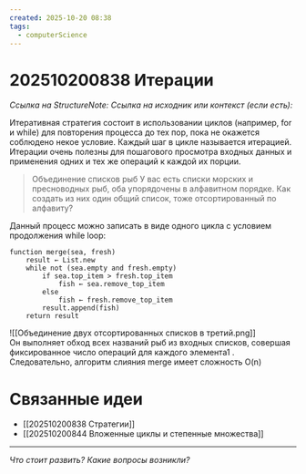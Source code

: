 ```yaml
---
created: 2025-10-20 08:38
tags:
  - computerScience
---
```

# 202510200838 Итерации

*Ссылка на StructureNote:*
*Ссылка на исходник или контекст (если есть):* 

Итеративная стратегия состоит в использовании циклов (например, for и while) для повторения процесса до тех пор, пока не окажется соблюдено некое условие. Каждый шаг в цикле называется итерацией. Итерации очень полезны для пошагового просмотра входных данных и применения одних и тех же операций к каждой их порции.

>Объединение списков рыб У вас есть списки морских и пресноводных рыб, оба упорядочены в алфавитном порядке. Как создать из них один общий список, тоже отсортированный по алфавиту?

Данный процесс можно записать в виде одного цикла с условием продолжения while loop:

```
function merge(sea, fresh)
    result ← List.new
    while not (sea.empty and fresh.empty)
        if sea.top_item > fresh.top_item
            fish ← sea.remove_top_item
        else
            fish ← fresh.remove_top_item
        result.append(fish)
    return result
```

![[Объединение двух отсортированных списков в третий.png]]  
Он выполняет обход всех названий рыб из входных списков, совершая фиксированное число операций для каждого элемента1 . Следовательно, алгоритм слияния merge имеет сложность O(n)

# Связанные идеи

- [[202510200838 Стратегии]]
- [[202510200844 Вложенные циклы и степенные множества]] 
---

*Что стоит развить? Какие вопросы возникли?*

